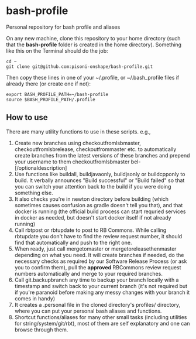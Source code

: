 # bash-profile
Personal repository for bash profile and aliases

On any new machine, clone this repository to your home directory (such that the **bash-profile** folder is created in the home directory). Something like this on the Terminal should do the job:

    cd ~
    git clone git@github.com:pisoni-onshape/bash-profile.git

Then copy these lines in one of your ~/.profile, or ~/.bash_profile files if already there (or create one if not):

    export BASH_PROFILE_PATH=~/bash-profile
    source $BASH_PROFILE_PATH/.profile

## How to use
There are many utility functions to use in these scripts. e.g.,
1. Create new branches using checkoutfromlsbmaster, checkoutfromlsbrelease, checkoutfrommaster etc. to automatically create branches from the latest versions of these branches and prepend your username to them
    checkoutfromlsbmaster bel-<xxxxxx>[/optionaldescription]
1. Use functions like buildall, buildjavaonly, buildjsonly or buildcpponly to build. It verbally announces "Build successful" or "Build failed" so that you can switch your attention back to the build if you were doing something else.
1. It also checks you're in newton directory before building (which sometimes causes confusion as gradle doesn't tell you that), and that docker is running (the official build process can start requried services in docker as needed, but doesn't start docker itself if not already running)
1. Call rbtpost or rbtupdate to post to RB Commons. While calling rbtupdate you don't have to find the review request number, it should find that automatically and push to the right one.
1. When ready, just call mergetomaster or mergetoreleasethenmaster depending on what you need. It will create branches if needed, do the necessary checks as required by our Software Release Process (or ask you to confirm them), pull the **approved** RBCommons review request numbers automatically and merge to your required branches.
1. Call git.backupbranch any time to backup your branch locally with a timestamp and switch back to your current branch (it's not required but if you're paranoid before making any messy changes with your branch it comes in handy)
1. It creates a .personal file in the cloned directory's profiles/ directory, where you can put your personal bash aliases and functions.
1. Shortcut functions/aliases for many other small tasks (including utilities for string/system/git/rbt), most of them are self explanatory and one can browse through them.
